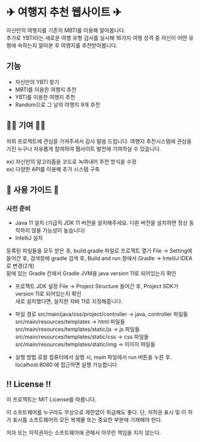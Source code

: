# ✈ 여행지 추천 웹사이트 ✈

자신만의 여행지를 기존의 MBTI를 이용해 알아봅니다. <br>
추가로 YBTI라는 새로운 여행 유형 검사를 실시해 16가지 여행 성격 중 자신이 어떤 유형에 속하는지 알아본 후 여행지를 추천받아봅니다. 

## 기능

* 자신만의 YBTI 찾기
* MBTI를 이용한 여행지 추천
* YBTI를 이용한 여행지 추천
* Random으로 그 날의 여행지 9개 추천

## 👨‍💻 기여 👩‍💻
저희 프로젝트에 관심을 가져주셔서 감사 말씀 드립니다. 여행지 추천시스템에 관심을 가진 누구나 자유롭게 참여하여 퉵사이트 발전에 기여하실 수 있습니다. 

ex) 자신만의 알고리즘을 코드로 녹여내어 추천 방식을 수정  
ex) 다양한 API를 이용해 추가 시스템 구축 

## 💁 사용 가이드 💁 

### 사전 준비
* Java 11 설치 (가급적 JDK 11 버전을 설치해주세요. 다른 버전을 설치하면 정상 동작하지 않을 가능성이 높습니다)
* IntelliJ 설치
   
등록된 파일들을 모두 받은 후, build.gradle 파일로 프로젝트 열기
File -> Setting에 들어간 후, 검색창에 gradle 검색 후, Build and run 창에서 Gradle -> IntelliJ IDEA로 변경(2개) <br>
밑에 있는 Gradle 칸에서 Gradle JVM을 java version 11로 되어있는지 확인
 
 * 프로젝트 JDK 설정
 File -> Project Structure 들어간 후, Project SDK가 version 11로 되어있는지 확인 <br>
 새로 설치했다면, 설치한 자바 11로 지정해줍니다.

  * 파일 경로 
src/main/java/oss/project/controller -> java, controller 파일들 <br>
src/main/resources/templates -> html 파일들 <br>
src/main/resources/templates/static/js -> js 파일들 <br>
src/main/resources/templates/static/css -> css 파일들 <br>
src/main/resources/templates/static/img -> 이미지 파일들 <br>

* 실행 방법
로컬 컴퓨터에서 실행 시, main 파일에서 run 버튼을 누른 후. localhost:8080 에 접근하면 실행 가능합니다

## ‼ License ‼

이 프로젝트는 MIT License를 따릅니다. 

이 소프트웨어를 누구라도 무상으로 제한없이 취급해도 좋다. 단, 저작권 표시 및 이 허가 표시를 소프트웨어의 모든 복제물 또는 중요한 부분에 기재해야 한다.

저자 또는 저작권자는 소프트웨어에 관해서 아무런 책임을 지지 않는다.
